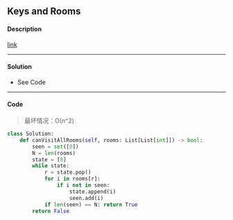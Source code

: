 ## Keys and Rooms

#### Description

[link](https://leetcode.com/problems/keys-and-rooms/)

---

#### Solution

- See Code

---

#### Code

> 最坏情况：O(n^2)

```python
class Solution:
    def canVisitAllRooms(self, rooms: List[List[int]]) -> bool:
        seen = set([0])
        N = len(rooms)
        state = [0]
        while state:
            r = state.pop()
            for i in rooms[r]:
                if i not in seen:
                    state.append(i)
                    seen.add(i)
            if len(seen) == N: return True
        return False
```